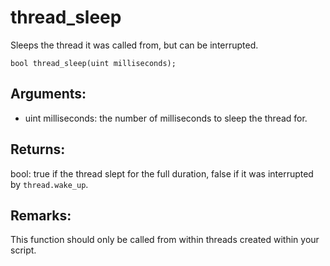 # thread_sleep
Sleeps the thread it was called from, but can be interrupted.

`bool thread_sleep(uint milliseconds);`

## Arguments:
* uint milliseconds: the number of milliseconds to sleep the thread for.

## Returns:
bool: true if the thread slept for the full duration, false if it was interrupted by `thread.wake_up`.

## Remarks:
This function should only be called from within threads created within your script.
